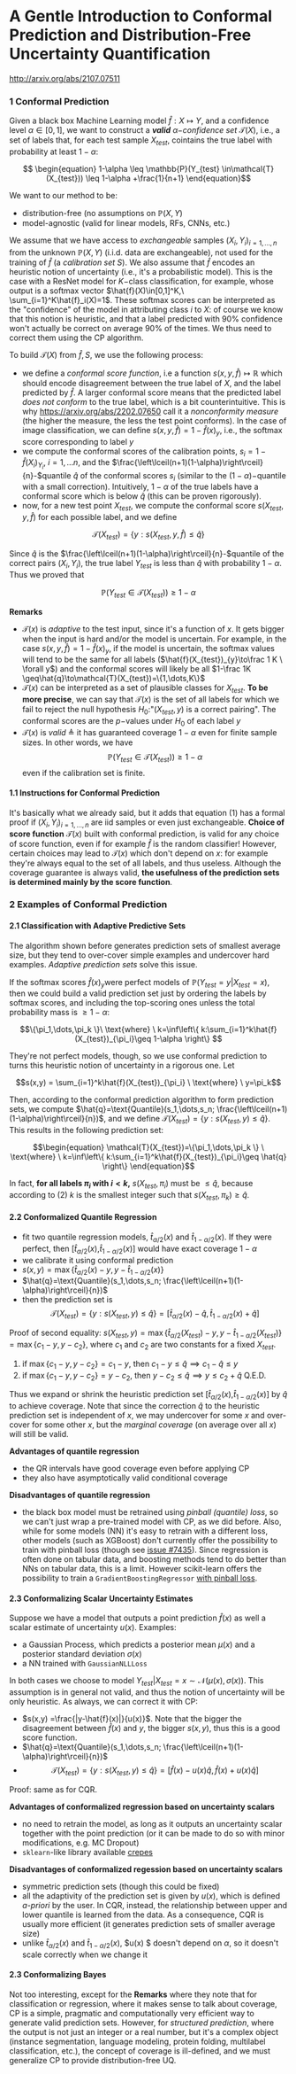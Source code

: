 # A Gentle Introduction to Conformal Prediction and Distribution-Free Uncertainty Quantification

http://arxiv.org/abs/2107.07511

### 1 Conformal Prediction

Given a black box Machine Learning model $\hat{f}: X\mapsto Y$, and a confidence level $\alpha\in[0,1]$, we want to construct a **_valid_** _$\alpha-$confidence set_ $\mathcal{T}(X)$, i.e., a set of labels that, for each test sample $X_{test}$, cointains the true label with probability at least $1-\alpha$:

$$ \begin{equation}
 1-\alpha \leq \mathbb{P}(Y_{test} \in\mathcal{T}(X_{test})) \leq 1-\alpha +\frac{1}{n+1} 
 \end{equation}$$

We want to our method to be:
- distribution-free (no assumptions on $\mathbb{P}(X,Y)$
- model-agnostic (valid for linear models, RFs, CNNs, etc.)

We assume that we have access to _exchangeable_ samples $(X_i,Y_i)_{i=1,...,n}$ from the unknown $\mathbb{P}(X,Y)$ (i.i.d. data are exchangeable), not used for the training of $\hat{f}$ (a _calibration set_ $S$). We also assume that $\hat{f}$ encodes an heuristic notion of uncertainty (i.e., it's a probabilistic model). This is the case with a ResNet model for $K-$class classification, for example, whose output is a softmax vector $\hat{f}(X)\in[0,1]^K,\ \sum_{i=1}^K\hat{f}_i(X)=1$. These softmax scores can be interpreted as the "confidence" of the model in attributing class $i$ to $X$: of course we know that this notion is heuristic, and that a label predicted with 90% confidence won't actually be correct on average 90% of the times. We thus need to correct them using the CP algorithm.

To build $\mathcal{T}(X)$ from $\hat{f}, S$, we use the following process:
- we define a _conformal score function_, i.e a function $s(x,y,\hat{f})\mapsto\mathbb{R}$ which should encode disagreement between the true label of $X$, and the label predicted by $\hat{f}$. A larger conformal score means that the predicted label _does not conform_ to the true label, which is a bit counterintuitive. This is why https://arxiv.org/abs/2202.07650 call it a _nonconformity measure_ (the higher the measure, the less the test point conforms). In the case of image classification, we can define $s(x,y,\hat{f})=1-\hat{f}(x)_{y}$, i.e., the softmax score corresponding to label $y$
- we compute the conformal scores of the calibration points, $s_i=1-\hat{f}(X_i)_{Y_i},\ i=1,\dots n$, and the $\frac{\left\lceil(n+1)(1-\alpha)\right\rceil}{n}-$quantile $\hat{q}$ of the conformal scores $s_i$ (similar to the $(1-\alpha)-$quantile with a small correction). Intuitively, $1-\alpha$ of the true labels have a conformal score which is below $\hat{q}$ (this can be proven rigorously).
- now, for a new test point $X_{test}$, we compute the conformal score $s(X_{test},y,\hat{f})$ for each possible label, and we define 

$$\mathcal{T}(X_{test})=\{y:s(X_{test},y,\hat{f})\leq\hat{q}\}$$

Since $\hat{q}$ is the $\frac{\left\lceil(n+1)(1-\alpha)\right\rceil}{n}-$quantile of the correct pairs $(X_i, Y_i)$, the true label $Y_{test}$ is less than $\hat{q}$ with probability $1-\alpha$. Thus we proved that

$$ \mathbb{P}(Y_{test} \in\mathcal{T}(X_{test})) \geq 1-\alpha$$

**Remarks**
- $\mathcal{T}(x)$ is _adaptive_ to the test input, since it's a function of $x$. It gets bigger when the input is hard and/or the model is uncertain. For example, in the case  $s(x,y,\hat{f})=1-\hat{f}(x)_{y}$,  if the model is uncertain, the softmax values will tend to be the same for all labels ($\hat{f}(X_{test})_{y}\to\frac 1 K \ \forall y$) and the conformal scores will likely be all $1-\frac 1K \geq\hat{q}\to\mathcal{T}(X_{test})=\{1,\dots,K\}$
- $\mathcal{T}(x)$ can be interpreted as a set of plausible classes for $X_{test}$. **To be more precise**, we can say that $\mathcal{T}(x)$ is the set of all labels for which we fail to reject the null hypothesis $H_0$:"$(X_{test},y)$ is a correct pairing". The conformal scores are the $p-$values under $H_0$ of each label $y$
- $\mathcal{T}(x)$ is _valid_ $\triangleq$ it has guaranteed coverage $1-\alpha$ even for finite sample sizes. In other words, we have
    $$ \mathbb{P}(Y_{test} \in\mathcal{T}(X_{test})) \geq 1-\alpha$$
even if the calibration set is finite.

#### 1.1 Instructions for Conformal Prediction
It's basically what we already said, but it adds that equation (1) has a formal proof if $(X_i,Y_i)_{i=1,...,n}$ are iid samples or even just exchangeable. 
**Choice of score function**
$\mathcal{T}(x)$ built with conformal prediction, is valid for any choice of score function, even if for example $\hat{f}$ is the random classifier! However, certain choices may lead to $\mathcal{T}(x)$ which don't depend on $x$: for example they're always equal to the set of all labels, and thus useless. Although the coverage guarantee is always valid, **the usefulness of the prediction sets is determined mainly by the score function**.

### 2 Examples of Conformal Prediction 
#### 2.1 Classification with Adaptive Predictive Sets
The algorithm shown before generates prediction sets of smallest average size, but they tend to over-cover simple examples and undercover hard examples. _Adaptive prediction sets_ solve this issue. 

If the softmax scores $\hat{f}(x)_y$were perfect models of $\mathbb{P}(Y_{test}=y|X_{test}=x)$, then we could build a valid prediction set just by ordering the labels by softmax scores, and including the top-scoring ones unless the total probability mass is $\geq 1-\alpha$:

$$\{\pi_1,\dots,\pi_k \}\ \text{where} \ k=\inf\left\{ k:\sum_{i=1}^k\hat{f}(X_{test})_{\pi_i}\geq 1-\alpha \right\} $$

They're not perfect models, though, so we use conformal prediction to turns this heuristic notion of uncertainty in a rigorous one. Let

$$s(x,y) = \sum_{i=1}^k\hat{f}(X_{test})_{\pi_i} \ \text{where} \ y=\pi_k$$

Then, according to the conformal prediction algorithm to form prediction sets, we compute $\hat{q}=\text{Quantile}(s_1,\dots,s_n; \frac{\left\lceil(n+1)(1-\alpha)\right\rceil}{n})$, and we define $\mathcal{T}(X_{test})=\{y: s(X_{test},y)\leq\hat{q} \}$. This results in the following prediction set:

$$\begin{equation}
\mathcal{T}(X_{test})=\{\pi_1,\dots,\pi_k \} \ \text{where} \ k=\inf\left\{ k:\sum_{i=1}^k\hat{f}(X_{test})_{\pi_i}\geq \hat{q} \right\} 
\end{equation}$$

In fact, **for all labels $\pi_i$ with $i<k$,** $s(X_{test},\pi_i)$ must be $\leq\hat{q}$, because according to (2) $k$ is the smallest integer such that $s(X_{test},\pi_k)\geq\hat{q}$.

#### 2.2 Conformalized Quantile Regression
- fit two quantile regression models, $\hat{t}_{\alpha/2}(x)$ and $\hat{t}_{1-\alpha/2}(x)$. If they were perfect, then $[\hat{t}_{\alpha/2}(x)$,$\hat{t}_{1-\alpha/2}(x)]$ would have exact coverage $1-\alpha$
- we calibrate it using conformal prediction
- $s(x,y) = \max\{\hat{t}_{\alpha/2}(x)-y,y-\hat{t}_{1-\alpha/2}(x)\}$
- $\hat{q}=\text{Quantile}(s_1,\dots,s_n; \frac{\left\lceil(n+1)(1-\alpha)\right\rceil}{n})$
- then the prediction set is
$$\begin{equation}
\mathcal{T}(X_{test})=\{y:s(X_{test},y)\leq\hat{q}\}=[\hat{t}_{\alpha/2}(x)-\hat{q},\hat{t}_{1-\alpha/2}(x)+\hat{q}]\end{equation}$$

Proof of  second equality: $s(X_{test},y) = \max\{\hat{t}_{\alpha/2}(X_{test})-y,y-\hat{t}_{1-\alpha/2}(X_{test})\}=\max\{c_1-y,y-c_2\}$, where $c_1$ and $c_2$ are two constants for a fixed $X_{test}$.
 1. if $\max\{c_1-y,y-c_2\}=c_1-y$, then $c_1-y\leq\hat{q}\implies c_1-\hat{q}\leq y$
 2. if $\max\{c_1-y,y-c_2\}=y-c_2$, then $y-c_2\leq\hat{q}\implies y\leq c_2+\hat{q}$
Q.E.D.

Thus we expand or shrink the heuristic prediction set $[\hat{t}_{\alpha/2}(x)$,$\hat{t}_{1-\alpha/2}(x)]$ by $\hat{q}$ to achieve coverage. Note that since the correction $\hat{q}$ to the heuristic prediction set is independent of $x$, we may undercover for some $x$ and over-cover for some other $x$, but the _marginal coverage_ (on average over all $x$) will still be valid.

**Advantages of quantile regression**
- the QR intervals have good coverage even before applying CP
- they also have asymptotically valid conditional coverage

**Disadvantages of quantile regression**
- the black box model must be retrained using _pinball (quantile) loss_, so we can't just wrap a pre-trained model with CP, as we did before. Also, while for some models (NN) it's easy to retrain with a different loss, other models (such as XGBoost) don't currently offer the possibility to train with pinball loss (though see [issue #7435](https://github.com/dmlc/xgboost/issues/7435)). Since regression is often done on tabular data, and boosting methods tend to do better than NNs on tabular data, this is a limit. However scikit-learn offers the possibility to train a `GradientBoostingRegressor` [with pinball loss](https://scikit-learn.org/stable/auto_examples/ensemble/plot_gradient_boosting_quantile.html).

#### 2.3 Conformalizing Scalar Uncertainty Estimates
Suppose we have a model that outputs a point prediction $\hat{f}(x)$ as well a scalar estimate of uncertainty $u(x)$. Examples:

- a Gaussian Process, which predicts a posterior mean $\mu(x)$ and a posterior standard deviation $\sigma(x)$
- a NN trained with `GaussianNLLLoss`

In both cases we choose to model $Y_{test}|X_{test}=x\sim\mathcal{N}(\mu(x),\sigma(x))$. This assumption is in general not valid, and thus the notion of uncertainty will be only heuristic. As always, we can correct it with CP:

- $s(x,y) =\frac{|y-\hat{f}(x)|}{u(x)}$. Note that the bigger the disagreement between $\hat{f}(x)$ and $y$, the bigger $s(x,y)$, thus this is a good score function.
- $\hat{q}=\text{Quantile}(s_1,\dots,s_n; \frac{\left\lceil(n+1)(1-\alpha)\right\rceil}{n})$
- $$\begin{equation}
\mathcal{T}(X_{test})=\{y:s(X_{test},y)\leq\hat{q}\}=[\hat{f}(x)-u(x)\hat{q},\hat{f}(x)+u(x)\hat{q}]
\end{equation}$$

Proof: same as for CQR.

**Advantages of conformalized regression based on uncertainty scalars**
- no need to retrain the model,  as long as it outputs an uncertainty scalar together with the point prediction (or it can be made to do so with minor modifications, e.g. MC Dropout)
- `sklearn`-like library available [crepes](https://github.com/henrikbostrom/crepes)
  
**Disadvantages of conformalized regession based on uncertainty scalars**
- symmetric prediction sets (though this could be fixed)
- all the adaptivity of the prediction set is given by $u(x)$, which is defined _a-priori_ by the user. In CQR, instead, the relationship between upper and lower quantile is learned from the data. As a consequence, CQR is usually more efficient (it generates prediction sets of smaller average size)
- unlike $\hat{t}_{\alpha/2}(x)$ and $\hat{t}_{1-\alpha/2}(x)$, $u(x)
$ doesn't depend on $\alpha$, so it doesn't scale correctly when we change it

#### 2.3 Conformalizing Bayes
Not too interesting, except for the **Remarks** where they note that for classification or regression, where it makes sense to talk about coverage, CP is a simple, pragmatic and computationally very efficient way to generate valid prediction sets. However, for *structured prediction*, where the output is not just an integer or a real number, but it's a complex object (instance segmentation, language modeling, protein folding, multilabel classification, etc.), the concept of coverage is ill-defined, and we must generalize CP to provide distribution-free UQ.

